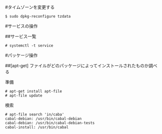 #タイムゾーンを変更する

```
$ sudo dpkg-reconfigure tzdata
```

#サービスの操作

##サービス一覧

```
# systemctl -t service
```

#パッケージ操作

##[apt-get] ファイルがどのパッケージによってインストールされたものか調べる

準備

```
# apt-get install apt-file
# apt-file update
```

検索

```
# apt-file search 'in/caba'
cabal-debian: /usr/bin/cabal-debian
cabal-debian: /usr/bin/cabal-debian-tests
cabal-install: /usr/bin/cabal
```
